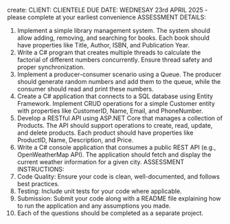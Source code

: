 create: CLIENT:
CLIENTELE
DUE DATE:
WEDNESAY 23rd APRIL 2025 - please complete at your earliest convenience 
ASSESSMENT DETAILS:
1. Implement a simple library management system. The system should allow adding, removing, and searching for books. Each book should have properties like Title, Author, ISBN, and Publication Year.
2. Write a C# program that creates multiple threads to calculate the factorial of different numbers concurrently. Ensure thread safety and proper synchronization.
3. Implement a producer-consumer scenario using a Queue. The producer should generate random numbers and add them to the queue, while the consumer should read and print these numbers.
4. Create a C# application that connects to a SQL database using Entity Framework. Implement CRUD operations for a simple Customer entity with properties like CustomerID, Name, Email, and PhoneNumber.
5. Develop a RESTful API using ASP.NET Core that manages a collection of Products. The API should support operations to create, read, update, and delete products. Each product should have properties like ProductID, Name, Description, and Price.
6. Write a C# console application that consumes a public REST API (e.g., OpenWeatherMap API). The application should fetch and display the current weather information for a given city.
ASSESSMENT INSTRUCTIONS:
1. Code Quality: Ensure your code is clean, well-documented, and follows best practices.
2. Testing: Include unit tests for your code where applicable.
3. Submission: Submit your code along with a README file explaining how to run the application and any assumptions you made.
4. Each of the questions should be completed as a separate project.
